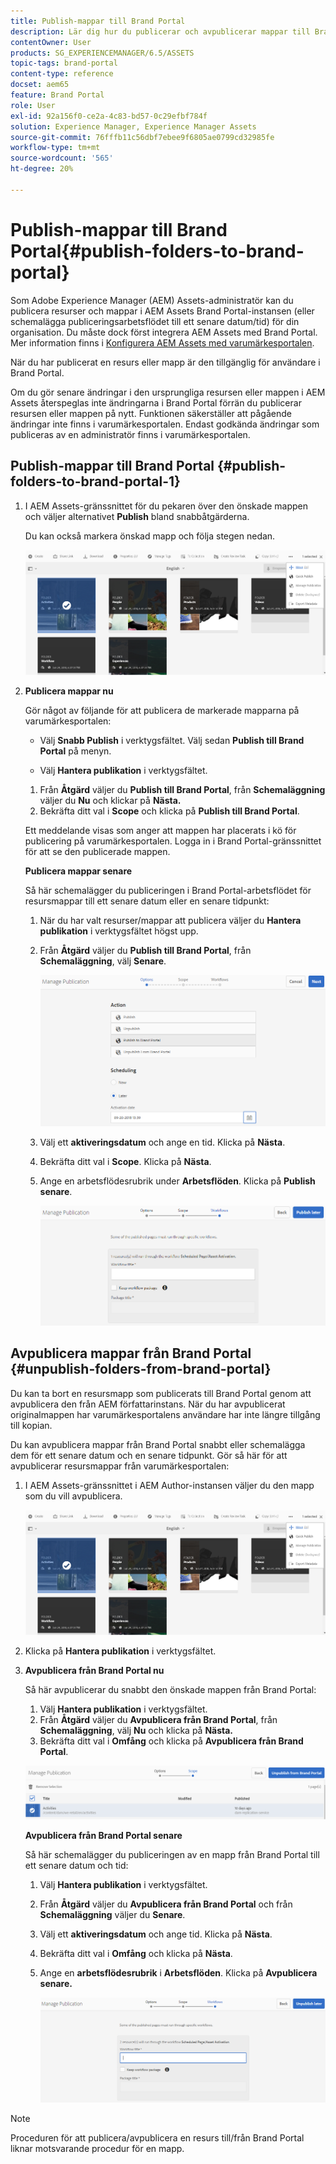```yaml
---
title: Publish-mappar till Brand Portal
description: Lär dig hur du publicerar och avpublicerar mappar till Brand Portal.
contentOwner: User
products: SG_EXPERIENCEMANAGER/6.5/ASSETS
topic-tags: brand-portal
content-type: reference
docset: aem65
feature: Brand Portal
role: User
exl-id: 92a156f0-ce2a-4c83-bd57-0c29efbf784f
solution: Experience Manager, Experience Manager Assets
source-git-commit: 76fffb11c56dbf7ebee9f6805ae0799cd32985fe
workflow-type: tm+mt
source-wordcount: '565'
ht-degree: 20%

---
```


# Publish-mappar till Brand Portal{#publish-folders-to-brand-portal}

Som Adobe Experience Manager (AEM) Assets-administratör kan du publicera resurser och mappar i AEM Assets Brand Portal-instansen (eller schemalägga publiceringsarbetsflödet till ett senare datum/tid) för din organisation. Du måste dock först integrera AEM Assets med Brand Portal. Mer information finns i [Konfigurera AEM Assets med varumärkesportalen](/help/assets/configure-aem-assets-with-brand-portal.md).

När du har publicerat en resurs eller mapp är den tillgänglig för användare i Brand Portal.

Om du gör senare ändringar i den ursprungliga resursen eller mappen i AEM Assets återspeglas inte ändringarna i Brand Portal förrän du publicerar resursen eller mappen på nytt. Funktionen säkerställer att pågående ändringar inte finns i varumärkesportalen. Endast godkända ändringar som publiceras av en administratör finns i varumärkesportalen.

## Publish-mappar till Brand Portal {#publish-folders-to-brand-portal-1}

1. I AEM Assets-gränssnittet för du pekaren över den önskade mappen och väljer alternativet **Publish** bland snabbåtgärderna.

   Du kan också markera önskad mapp och följa stegen nedan.

   ![publish2bp](assets/publish2bp.png)

1. **Publicera mappar nu**

   Gör något av följande för att publicera de markerade mapparna på varumärkesportalen:

   * Välj **Snabb Publish** i verktygsfältet. Välj sedan **Publish till Brand Portal** på menyn.

   * Välj **Hantera publikation** i verktygsfältet.

   1. Från **Åtgärd** väljer du **Publish till Brand Portal**, från **Schemaläggning** väljer du **Nu** och klickar på **Nästa.**
   1. Bekräfta ditt val i **Scope** och klicka på **Publish till Brand Portal**.

   Ett meddelande visas som anger att mappen har placerats i kö för publicering på varumärkesportalen. Logga in i Brand Portal-gränssnittet för att se den publicerade mappen.

   **Publicera mappar senare**

   Så här schemalägger du publiceringen i Brand Portal-arbetsflödet för resursmappar till ett senare datum eller en senare tidpunkt:

   1. När du har valt resurser/mappar att publicera väljer du **Hantera publikation** i verktygsfältet högst upp.
   1. Från **Åtgärd** väljer du **Publish till Brand Portal**, från **Schemaläggning**, välj **Senare**.

      ![publishlaterbp](assets/publishlaterbp.png)

   1. Välj ett **aktiveringsdatum** och ange en tid. Klicka på **Nästa**.
   1. Bekräfta ditt val i **Scope**. Klicka på **Nästa**.
   1. Ange en arbetsflödesrubrik under **Arbetsflöden**. Klicka på **Publish senare**.

      ![manageschedulepub](assets/manageschedulepub.png)

## Avpublicera mappar från Brand Portal {#unpublish-folders-from-brand-portal}

Du kan ta bort en resursmapp som publicerats till Brand Portal genom att avpublicera den från AEM författarinstans. När du har avpublicerat originalmappen har varumärkesportalens användare har inte längre tillgång till kopian.

Du kan avpublicera mappar från Brand Portal snabbt eller schemalägga dem för ett senare datum och en senare tidpunkt. Gör så här för att avpublicerar resursmappar från varumärkesportalen:

1. I AEM Assets-gränssnittet i AEM Author-instansen väljer du den mapp som du vill avpublicera.

   ![publish2bp-1](assets/publish2bp.png)

1. Klicka på **Hantera publikation** i verktygsfältet.

1. **Avpublicera från Brand Portal nu**

   Så här avpublicerar du snabbt den önskade mappen från Brand Portal:

   1. Välj **Hantera publikation** i verktygsfältet.
   1. Från **Åtgärd** väljer du **Avpublicera från Brand Portal**, från **Schemaläggning**, välj **Nu** och klicka på **Nästa.**
   1. Bekräfta ditt val i **Omfång** och klicka på **Avpublicera från Brand Portal**.

   ![confirm-unpublish](assets/confirm-unpublish.png)

   **Avpublicera från Brand Portal senare**

   Så här schemalägger du publiceringen av en mapp från Brand Portal till ett senare datum och tid:

   1. Välj **Hantera publikation** i verktygsfältet.
   1. Från **Åtgärd** väljer du **Avpublicera från Brand Portal** och från **Schemaläggning** väljer du **Senare**.
   1. Välj ett **aktiveringsdatum** och ange tid. Klicka på **Nästa**.
   1. Bekräfta ditt val i **Omfång** och klicka på **Nästa**.
   1. Ange en **arbetsflödesrubrik** i **Arbetsflöden**. Klicka på **Avpublicera senare.**

      ![unpublishworkflows](assets/unpublishworkflows.png)

>[!NOTE]
>
>Proceduren för att publicera/avpublicera en resurs till/från Brand Portal liknar motsvarande procedur för en mapp.
